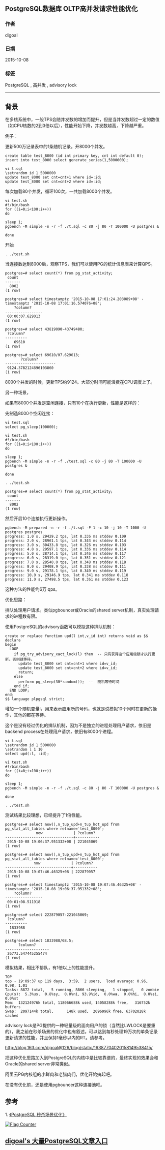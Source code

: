 ## PostgreSQL数据库 OLTP高并发请求性能优化  
                                                                                                                                                                 
### 作者                                                                                                                                                
digoal                                                                                                                                                
                                                                                                                                                
### 日期                                                                                                                                                 
2015-10-08                                                                                                                                     
                                                                                                                                                  
### 标签                                                                                                                                                
PostgreSQL , 高并发 , advisory lock         
                                                                                                                                                            
----                                                                                                                                                            
                                                                                                                                                             
## 背景                                                                                     
在多核系统中，一般TPS会随并发数的增加而提升，但是当并发数超过一定的数值（如CPU核数的2到3倍以后），性能开始下降，并发数越高，下降越严重。  
  
例子：  
  
更新500万记录表中的1条随机记录。开8000个并发。  
  
```  
create table test_8000 (id int primary key, cnt int default 0);  
insert into test_8000 select generate_series(1,5000000);  
  
vi t.sql  
\setrandom id 1 5000000  
update test_8000 set cnt=cnt+1 where id=:id;  
update test_8000 set cnt=cnt+2 where id=:id;  
```  
  
每次加载80个并发，循环100次，一共加载8000个并发。  
  
```  
vi test.sh  
#!/bin/bash  
for ((i=0;i<100;i++))  
do  
  
sleep 1;  
pgbench -M simple -n -r -f ./t.sql -c 80 -j 80 -T 100000 -U postgres &  
  
done  
```  
  
开始  
  
```  
. ./test.sh  
```  
  
当连接数达到8000后，观察TPS，我们可以使用PG的统计信息表来计算QPS。  
  
```  
postgres=# select count(*) from pg_stat_activity;  
 count   
-------  
  8002  
(1 row)  
  
postgres=# select timestamptz '2015-10-08 17:01:24.203089+08' - timestamptz '2015-10-08 17:01:16.574076+08';  
    ?column?       
-----------------  
 00:00:07.629013  
(1 row)  
  
postgres=# select 43819090-43749480;  
 ?column?   
----------  
    69610  
(1 row)  
  
postgres=# select 69610/07.629013;  
       ?column?          
-----------------------  
 9124.3782124896103860  
(1 row)  
```  
  
8000个并发的时候，更新TPS约9124。大部分时间可能浪费在CPU调度上了。  
  
另一种场景，  
  
如果有8000个并发是空闲连接，只有10个在执行更新，性能是这样的：  
  
先制造8000个空闲连接：  
  
```  
vi test.sql  
select pg_sleep(100000);  
  
vi test.sh  
#!/bin/bash  
for ((i=0;i<100;i++))  
do  
  
sleep 1;  
pgbench -M simple -n -r -f ./test.sql -c 80 -j 80 -T 100000 -U postgres &  
  
done  
  
. ./test.sh  
  
postgres=# select count(*) from pg_stat_activity;  
 count   
-------  
  8002  
(1 row)  
```  
  
然后开启10个连接执行更新操作。  
  
```  
pgbench -M prepared -n -r -f ./t.sql -P 1 -c 10 -j 10 -T 1000 -U postgres postgres  
progress: 1.0 s, 29429.2 tps, lat 0.336 ms stddev 0.109  
progress: 2.0 s, 28961.1 tps, lat 0.343 ms stddev 0.114  
progress: 3.0 s, 30433.8 tps, lat 0.326 ms stddev 0.103  
progress: 4.0 s, 29597.1 tps, lat 0.336 ms stddev 0.114  
progress: 5.0 s, 28714.1 tps, lat 0.346 ms stddev 0.117  
progress: 6.0 s, 28319.0 tps, lat 0.351 ms stddev 0.121  
progress: 7.0 s, 28540.0 tps, lat 0.348 ms stddev 0.118  
progress: 8.0 s, 29408.9 tps, lat 0.338 ms stddev 0.111  
progress: 9.0 s, 29178.1 tps, lat 0.340 ms stddev 0.119  
progress: 10.0 s, 29146.9 tps, lat 0.341 ms stddev 0.118  
progress: 11.0 s, 27498.5 tps, lat 0.361 ms stddev 0.123  
```  
  
这种方法的性能约6万 qps。  
  
优化思路：  
  
排队处理用户请求。类似pgbouncer或Oracle的shared server机制，真实处理请求的进程数有限。  
  
  
使用PostgreSQL的advisory函数可以模拟这种排队机制：  
  
```  
create or replace function upd(l int,v_id int) returns void as $$  
declare  
begin  
  LOOP  
    if pg_try_advisory_xact_lock(l) then  -- 只有获得这个应用级锁才执行更新，否则就等待。  
      update test_8000 set cnt=cnt+1 where id=v_id;  
      update test_8000 set cnt=cnt+2 where id=v_id;  
      return;  
    else  
      perform pg_sleep(30*random());  --  随机等待时间  
    end if;  
  END LOOP;  
end;  
$$ language plpgsql strict;  
```  
  
增加一个随机变量l，用来表示应用所的号码，也就是说模拟10个同时在更新的操作，其他的都在等待。  
  
这个是没有经过优化的排队机制，因为不是独立的进程处理用户请求，依旧是backend process在处理用户请求，依旧有8000个进程。  
  
```  
vi t.sql  
\setrandom id 1 5000000  
\setrandom l 1 10  
select upd(:l, :id);  
  
vi test.sh  
#!/bin/bash  
for ((i=0;i<100;i++))  
do  
  
sleep 1;  
pgbench -M simple -n -r -f ./t.sql -c 80 -j 80 -T 100000 -U postgres &  
  
done  
  
. ./test.sh  
```  
  
测试结果比较理想，已经提升了1倍性能。  
  
```  
postgres=# select now(),n_tup_upd+n_tup_hot_upd from pg_stat_all_tables where relname='test_8000';  
              now              | ?column?    
-------------------------------+-----------  
 2015-10-08 19:06:37.951332+08 | 221045069  
(1 row)  
  
postgres=# select now(),n_tup_upd+n_tup_hot_upd from pg_stat_all_tables where relname='test_8000';  
             now              | ?column?    
------------------------------+-----------  
 2015-10-08 19:07:46.46325+08 | 222879057  
(1 row)  
  
postgres=# select timestamptz '2015-10-08 19:07:46.46325+08' - timestamptz '2015-10-08 19:06:37.951332+08';  
    ?column?       
-----------------  
 00:01:08.511918  
(1 row)  
  
postgres=# select 222879057-221045069;  
 ?column?   
----------  
  1833988  
(1 row)  
  
postgres=# select 1833988/68.5;  
      ?column?        
--------------------  
 26773.547445255474  
(1 row)  
```  
  
模拟结果，相比不排队，有1倍以上的性能提升。    
  
```  
TOP  
top - 19:09:37 up 119 days,  3:59,  2 users,  load average: 0.96, 0.98, 1.01  
Tasks: 8872 total,   5 running, 8866 sleeping,   1 stopped,   0 zombie  
Cpu(s):  5.3%us,  0.8%sy,  0.0%ni, 93.9%id,  0.0%wa,  0.0%hi,  0.0%si,  0.0%st  
Mem:  132124976k total, 118066688k used, 14058288k free,   316752k buffers  
Swap:  2097144k total,      148k used,  2096996k free, 63702028k cached  
```  
  
advisory lock是PG提供的一种轻量级的面向用户的锁（当然比LWLOCK是要重的），我之前在秒杀场景的优化中也有叙述，可以达到每秒处理19万次的单条记录更新请求的性能，并且保持1毫秒以内的RT。请参考。  
  
http://blog.163.com/digoal@126/blog/static/16387704020158149538415/  
  
把这种优化思路加入到PostgreSQL的内核中是比较靠谱的，最终实现的效果会和Oracle的shared server非常类似。  
  
阿里云PG内核组的小鲜肉和老腊肉们，优化开始搞起吧。  
  
在没有优化前，还是使用pgbouncer这种连接池吧。  
  
## 参考  
1\. [《PostgreSQL 秒杀场景优化》](../201509/20150914_01.md)    
  
<a rel="nofollow" href="http://info.flagcounter.com/h9V1"  ><img src="http://s03.flagcounter.com/count/h9V1/bg_FFFFFF/txt_000000/border_CCCCCC/columns_2/maxflags_12/viewers_0/labels_0/pageviews_0/flags_0/"  alt="Flag Counter"  border="0"  ></a>  
  
  
  
  
  
  
## [digoal's 大量PostgreSQL文章入口](https://github.com/digoal/blog/blob/master/README.md "22709685feb7cab07d30f30387f0a9ae")
  
